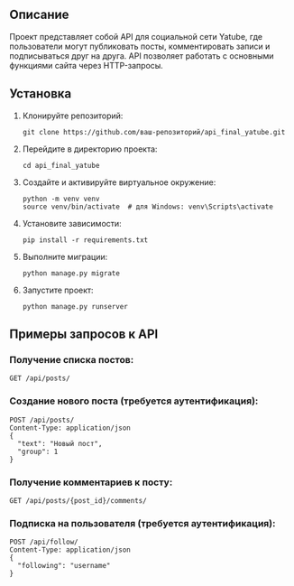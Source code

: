 
## Описание
Проект представляет собой API для социальной сети Yatube, где пользователи могут публиковать посты, комментировать записи и подписываться друг на друга. API позволяет работать с основными функциями сайта через HTTP-запросы.

## Установка
1. Клонируйте репозиторий:
   ```
   git clone https://github.com/ваш-репозиторий/api_final_yatube.git
   ```
2. Перейдите в директорию проекта:
   ```
   cd api_final_yatube
   ```
3. Создайте и активируйте виртуальное окружение:
   ```
   python -m venv venv
   source venv/bin/activate  # для Windows: venv\Scripts\activate
   ```
4. Установите зависимости:
   ```
   pip install -r requirements.txt
   ```
5. Выполните миграции:
   ```
   python manage.py migrate
   ```
6. Запустите проект:
   ```
   python manage.py runserver
   ```

## Примеры запросов к API

### Получение списка постов:
```
GET /api/posts/
```

### Создание нового поста (требуется аутентификация):
```
POST /api/posts/
Content-Type: application/json
{
  "text": "Новый пост",
  "group": 1
}
```

### Получение комментариев к посту:
```
GET /api/posts/{post_id}/comments/
```

### Подписка на пользователя (требуется аутентификация):
```
POST /api/follow/
Content-Type: application/json
{
  "following": "username"
}
```
